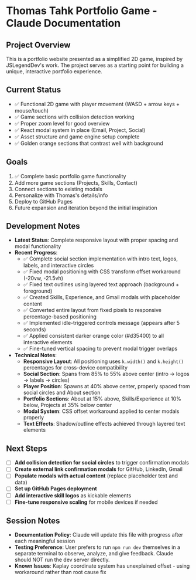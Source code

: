 # Thomas Tahk Portfolio Game - Claude Documentation

## Project Overview
This is a portfolio website presented as a simplified 2D game, inspired by JSLegendDev's work. The project serves as a starting point for building a unique, interactive portfolio experience.

## Current Status
- ✅ Functional 2D game with player movement (WASD + arrow keys + mouse/touch)
- ✅ Game sections with collision detection working
- ✅ Proper zoom level for good overview
- ✅ React modal system in place (Email, Project, Social)
- ✅ Asset structure and game engine setup complete
- ✅ Golden orange sections that contrast well with background

## Goals
1. ✅ Complete basic portfolio game functionality
2. Add more game sections (Projects, Skills, Contact)
3. Connect sections to existing modals
4. Personalize with Thomas's details/info
5. Deploy to GitHub Pages
6. Future expansion and iteration beyond the initial inspiration

## Development Notes
- **Latest Status**: Complete responsive layout with proper spacing and modal functionality
- **Recent Progress**: 
  - ✅ Complete social section implementation with intro text, logos, labels, and interactive circles
  - ✅ Fixed modal positioning with CSS transform offset workaround (-20vw, -21.5vh)
  - ✅ Fixed text outlines using layered text approach (background + foreground)
  - ✅ Created Skills, Experience, and Gmail modals with placeholder content
  - ✅ Converted entire layout from fixed pixels to responsive percentage-based positioning
  - ✅ Implemented idle-triggered controls message (appears after 5 seconds)
  - ✅ Applied consistent darker orange color (#d35400) to all interactive elements
  - ✅ Fine-tuned vertical spacing to prevent modal trigger overlaps
- **Technical Notes**: 
  - **Responsive Layout**: All positioning uses `k.width()` and `k.height()` percentages for cross-device compatibility
  - **Social Section**: Spans from 85% to 55% above center (intro → logos → labels → circles)
  - **Player Position**: Spawns at 40% above center, properly spaced from social circles and About section
  - **Portfolio Sections**: About at 15% above, Skills/Experience at 10% below, Projects at 35% below center
  - **Modal System**: CSS offset workaround applied to center modals properly
  - **Text Effects**: Shadow/outline effects achieved through layered text elements

## Next Steps
- [ ] **Add collision detection for social circles** to trigger confirmation modals
- [ ] **Create external link confirmation modals** for GitHub, LinkedIn, Gmail
- [ ] **Populate modals with actual content** (replace placeholder text and data)
- [ ] **Set up GitHub Pages deployment**
- [ ] **Add interactive skill logos** as kickable elements
- [ ] **Fine-tune responsive scaling** for mobile devices if needed

## Session Notes
- **Documentation Policy**: Claude will update this file with progress after each meaningful session
- **Testing Preference**: User prefers to run `npm run dev` themselves in a separate terminal to observe, analyze, and give feedback. Claude should NOT run the dev server directly.
- **Known Issues**: Kaplay coordinate system has unexplained offset - using workaround rather than root cause fix
